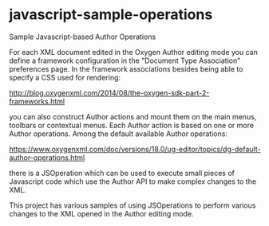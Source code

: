 # javascript-sample-operations
Sample Javascript-based Author Operations

For each XML document edited in the Oxygen Author editing mode you can define a framework configuration in the "Document Type Association" preferences page. In the framework associations besides being able to specify a CSS used for rendering:

http://blog.oxygenxml.com/2014/08/the-oxygen-sdk-part-2-frameworks.html

you can also construct Author actions and mount them on the main menus, toolbars or contextual menus. 
Each Author action is based on one or more Author operations. 
Among the default available Author operations:

https://www.oxygenxml.com/doc/versions/18.0/ug-editor/topics/dg-default-author-operations.html

there is a JSOperation which can be used to execute small pieces of Javascript code which use the Author API to make complex changes to the XML.

This project has various samples of using JSOperations to perform various changes to the XML opened in the Author editing mode.



